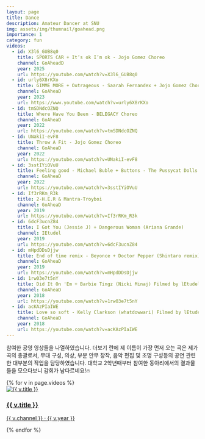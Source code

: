 ```yaml
---
layout: page
title: Dance
description: Amateur Dancer at SNU
img: assets/img/thumnail/goahead.png
importance: 1
category: fun
videos:
  - id: X3l6_GUB8q0
    title: SPORTS CAR + It’s ok I’m ok - Jojo Gomez Choreo
    channel: GoAheadD
    year: 2025
    url: https://youtube.com/watch?v=X3l6_GUB8q0
  - id: urly6X8rKXo
    title: GIMME MORE + Outrageous - Saarah Fernandex + Jojo Gomez Choreo
    channel: GoAheaD
    year: 2023
    url: https://www.youtube.com/watch?v=urly6X8rKXo
  - id: tmSDNdcOZNQ
    title: Where Have You Been - BELEGACY Choreo
    channel: GoAheaD
    year: 2022
    url: https://youtube.com/watch?v=tmSDNdcOZNQ
  - id: UNakiI-evF8
    title: Throw A Fit - Jojo Gomez Choreo
    channel: GoAheaD
    year: 2022
    url: https://youtube.com/watch?v=UNakiI-evF8
  - id: 3sstIYiOVuU
    title: Feeling good - Michael Buble + Buttons - The Pussycat Dolls
    channel: GoAheaD
    year: 2022
    url: https://youtube.com/watch?v=3sstIYiOVuU
  - id: If3rRKm_R3k
    title: 2-H.E.R & Mantra-Troyboi
    channel: GoAheaD
    year: 2019
    url: https://youtube.com/watch?v=If3rRKm_R3k
  - id: 6dcF3ucnZ84
    title: I Got You (Jessie J) + Dangerous Woman (Ariana Grande)
    channel: IEtudel
    year: 2019
    url: https://youtube.com/watch?v=6dcF3ucnZ84
  - id: mHpdDDsDjjw
    title: End of time remix - Beyonce + Doctor Pepper (Shintaro remix) - CL x Diplo x RIFF RAFF x OG Maco (Waack of the world in feedback competition 4)
    channel: GoAheaD
    year: 2019
    url: https://youtube.com/watch?v=mHpdDDsDjjw
  - id: 1rw03e7t5nY
    title: Did It On 'Em + Barbie Tingz (Nicki Minaj) Filmed by lEtudel
    channel: GoAheaD
    year: 2018
    url: https://youtube.com/watch?v=1rw03e7t5nY
  - id: acKAzPIaIWE
    title: Love so soft - Kelly Clarkson (whatdowwari) Filmed by lEtudel
    channel: GoAheaD
    year: 2018
    url: https://youtube.com/watch?v=acKAzPIaIWE
---
```


<p>참여한 공영 영상들을 나열하였습니다. 더보기 란에 제 이름이 가장 먼저 오는 곡은 제가 곡의 총괄로서, 무대 구성, 의상, 부분 안무 창작, 음악 편집 및 조명 구성등의 공연 관련한 대부분의 작업을 담당하였습니다. 대학교 2학년때부터 참여한 동아리에서의 결과물들을 모으다보니 감회가 남다르네요!🔥 </p>

<div class="ott-grid">
  {% for v in page.videos %}
    <a class="ott-card" href="{{ v.url }}" target="_blank" rel="noopener">
      <div class="thumb">
        <img src="https://img.youtube.com/vi/{{ v.id }}/hqdefault.jpg" alt="{{ v.title }}">
      </div>
      <div class="meta">
        <h3 class="title">{{ v.title }}</h3>
        <p class="sub">{{ v.channel }} · {{ v.year }}</p>
      </div>
    </a>
  {% endfor %}
</div>
